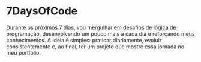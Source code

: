 # 7DaysOfCode
Durante os próximos 7 dias, vou mergulhar em desafios de lógica de programação, desenvolvendo um pouco mais a cada dia e reforçando meus conhecimentos. A ideia é simples: praticar diariamente, evoluir consistentemente e, ao final, ter um projeto que mostre essa jornada no meu portfólio.
